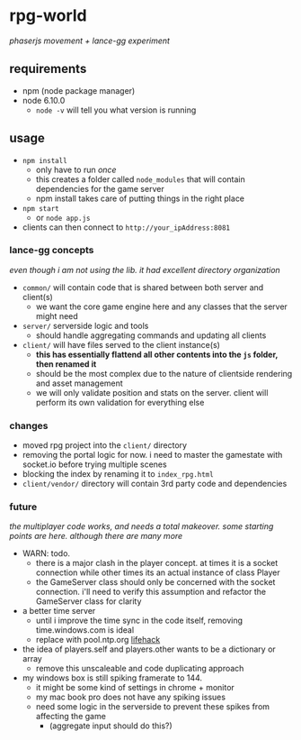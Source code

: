 # rpg-world
_phaserjs movement + lance-gg experiment_


## requirements
- npm (node package manager)
- node 6.10.0
	- `node -v` will tell you what version is running


## usage
- `npm install` 
	- only have to run _once_
	- this creates a folder called `node_modules` that will contain dependencies for the game server
	- npm install takes care of putting things in the right place
- `npm start`
	- or `node app.js`
- clients can then connect to `http://your_ipAddress:8081`


### lance-gg concepts
_even though i am not using the lib. it had excellent directory organization_
- `common/` will contain code that is shared between both server and client(s)
	- we want the core game engine here and any classes that the server might need
- `server/` serverside logic and tools
	- should handle aggregating commands and updating all clients
- `client/` will have files served to the client instance(s)
	- **this has essentially flattend all other contents into the `js` folder, then renamed it**
	- should be the most complex due to the nature of clientside rendering and asset management
	- we will only validate position and stats on the server. client will perform its own validation for everything else


### changes
- moved rpg project into the ```client/``` directory
- removing the portal logic for now. i need to master the gamestate with socket.io before trying multiple scenes
- blocking the index by renaming it to `index_rpg.html`
- `client/vendor/` directory will contain 3rd party code and dependencies


### future
_the multiplayer code works, and needs a total makeover. some starting points are here. although there are many more_
- WARN: todo.
	- there is a major clash in the player concept. at times it is a socket connection while other times its an actual instance of class Player
	- the GameServer class should only be concerned with the socket connection. i'll need to verify this assumption and refactor the GameServer class for clarity
- a better time server
	- until i improve the time sync in the code itself, removing time.windows.com is ideal
	- replace with pool.ntp.org [lifehack](http://lifehacker.com/5819797/synchronize-your-windows-clock-with-an-alternative-time-server-to-increase-accuracy)
- the idea of players.self and players.other wants to be a dictionary or array
	- remove this unscaleable and code duplicating approach
- my windows box is still spiking framerate to 144. 
	- it might be some kind of settings in chrome + monitor
	- my mac book pro does not have any spiking issues
	- need some logic in the serverside to prevent these spikes from affecting the game
		- (aggregate input should do this?)